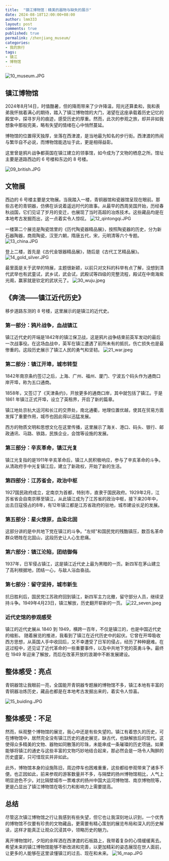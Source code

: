 ```yaml
---
title:  "镇江博物馆：精美的器物与缺失的展示"
date: 2024-08-18T12:00:00+08:00
author: lmm333
layout: post
comments: true
published: true
permalink: /zhenjiang_museum/
categories:
- 我的旅行
tags:
- 镇江
- 博物馆
---
```

![10_museum.JPG](../images/2024-08-18-zhenjiang_museum/10_museum.JPG)
## 镇江博物馆

2024年8月14日，时值酷暑，但的降雨带来了少许降温，阳光还算柔和，我和表弟我怀揣着满心的期待，踏入了镇江博物馆的大门，渴望在这座承载着历史记忆的殿堂中，探寻岁月的痕迹，感受历史的厚重。然而，此次的参观之旅，却并非如我想象中那般完美，略有失望的情绪在心中悄然蔓延。

博物馆的位置得天独厚，坐落在西津渡，是当地最为知名的步行街。西津渡的热闹与繁华自不必说，而博物馆能选址于此，更是相得益彰。

这里曾是鸦片战争都英国在镇江建立的领事馆，如今成为了文物的栖息之所。馆址主要是道路西边的 6 号楼和东边的 8 号楼。
<!--more-->
![09_british.JPG](../images/2024-08-18-zhenjiang_museum/09_british.JPG)

## 文物展
西边的 6 号楼主要是文物展。当我踏入一楼，青铜器馆和瓷器馆呈现在眼前。那些古老的青铜器，仿佛在诉说着遥远时代的故事。从最早的西周吴国开始，历经春秋战国，它们见证了岁月的变迁，也展现了当时高超的冶炼技术。这些藏品均是在本地考古发掘而出，这一点着实令人惊叹。
![12_qintongqi.JPG](../images/2024-08-18-zhenjiang_museum/12_qintongqi.JPG)

一楼第二个展览是陶瓷馆里的《历代陶瓷器精品展》，按照陶瓷器的历史，分为新石器陶器，商周陶瓷，汉至六朝，隋唐五代，宋，元明清等六个专题。
![13_china.JPG](../images/2024-08-18-zhenjiang_museum/13_china.JPG)

登上二楼，首先是《古代金银器精品展》，随后是《古代工艺精品展》。
![14_gold_silver.JPG](../images/2024-08-18-zhenjiang_museum/14_gold_silver.JPG)

最里面是关于武举的特展，主题很新颖，以前只对文科的科举有点了解，没想到清代武举也有武童试，武乡试，武会试，武殿试等四级的完整流程，殿试在中南海紫光阁，赢家就是钦定的武状元了。
![30_wuju.jpeg](../images/2024-08-18-zhenjiang_museum/30_wuju.jpeg)

## 《奔流——镇江近代历史》

移步道路东测的 8 号楼，这里展示的是镇江的近代史。

### 第一部分：鸦片战争，血战镇江
镇江近代史的开端是1842年的镇江保卫战，这是鸦片战争结束前英军发动的最后一次战事役。在这场血战中，英军在镇江遭遇了前所未有的抵抗，伤亡损失也是最惨重的。这段历史展示了镇江人民的勇气和坚韧。
![21_war.jpeg](../images/2024-08-18-zhenjiang_museum/21_war.jpeg)

### 第二部分：镇江开埠，城市转型

1842年南京条约签订之后，上海、广州、福州、厦门、宁波五个码头作为通商口岸开埠，称为五口通商。

1858年，又签订了《天津条约》，开放更多的通商口岸，其中就包括了镇江。于是 1861 年镇江正式开埠，设立了英租界，开启了新的篇章。

镇江地处京杭大运河和长江的交界处，南北通衢，地理位置优越，使其在贸易方面发挥了重要作用，城市也因此得以迅猛发展。

西方的物质文明和思想文化在这里传播，这里展示了海关、港口、码头、银行、邮政通讯、马路、铁路，民族企业，会馆等设施的发展。

### 第三部分：辛亥革命，镇江光复

镇江光复指的是1911年辛亥革命后，镇江人民积极响应，参与了辛亥革命的斗争。从清政府手中光复镇江后，建立了新政权，开始了新的生活。

### 第四部分：江苏省会，政治中枢

1927国民政府成立，定南京为首都，特别市，直隶于国民政府。1929年2月，江苏省省会自南京移至镇江，从此镇江成为了江苏省的政治中枢，接下来20年中，出去日寇侵占的8年，有12年镇江都是江苏省政府的驻地，城市建设长足的发展。

### 第五部分：星火燎原，血染北固

这部分讲的是中共地下党在镇江的斗争。"左倾"和国民党的残酷镇压，数百名革命群众牺牲在北固山，这段历史让人心生悲痛。

### 第六部分：镇江沦陷，团结御侮

1937年，日军侵占镇江，这是镇江近代史上最为黑暗的一页。新四军在茅山建立了高利根据地，团结一心，与敌人浴血奋战。

### 第七部分：留守坚持，城市新生

抗日胜利后，国民党江苏政府回到镇江，新四军主力北撤，留守部分人员，继续坚持斗争。1949年4月23日，镇江解放，历史翻开崭新的一页。
![22_seven.jpeg](../images/2024-08-18-zhenjiang_museum/22_seven.jpeg)

### 近代史馆的参观感受
镇江的近代史展从 1840 到 1949，横跨一百年，不仅是镇江的，也是中国近代史的缩影。 随着展览的推进，我看到了镇江在近代历史中的起伏。它曾在开埠吸收西方思想，从英国人手中收回后，又不幸遭受了日军的侵占，经历了种种磨难。在这过程中，还见证了近代革命的一些重要事件，以及中共地下党的英勇斗争。最终在 1949 年迎来了解放，而后在改革开放的浪潮中不断发展建设。

## 整体感受：亮点
青铜器馆让我眼前一亮，全国能开青铜器专题展的博物馆不多，镇江本地有丰富的青铜器冶炼历史，藏品也都是在本地考古发掘出来的，着实令人惊喜。

![15_buiding.JPG](../images/2024-08-18-zhenjiang_museum/15_buiding.JPG)

## 整体感受：不足
然而，纵观整个博物馆的展览，我心中还是有些失望的。镇江有着悠久的历史，可在博物馆中，居然完全没有镇江历史的通史展览，缺古代，也缺解放后的现代。这使得众多精美的文物、器物如同散落的珍珠，未能串成一条璀璨的历史项链。如果能够将镇江的通史与这些丰富的文物巧妙地结合起来，那必然会是一场令人陶醉的历史盛宴，只可惜现实并非如此。

此外，博物馆本身的设施陈旧，周边停车也困难重重，这些都给参观带来了诸多不便。也正因如此，前来参观的游客数量并不多，与隔壁的扬州博物馆相比，人气上明显逊色不少。对比隔壁城市一票难求的扬州中国大运河博物馆、南京博物院等，更是凸显出了镇江博物馆在吸引力和影响力上需要提高。

## 总结

尽管这次镇江博物馆之行让我感到有些失望，但它也让我深刻地认识到，一个优秀的博物馆不仅要有珍贵的文物藏品，更需要有精心策划的展览布局和深入的历史解读，这样才能真正让观众沉浸其中，领略历史的魅力。

离开博物馆时，夕阳的余晖洒在西津渡的石板路上，我带着复杂的心情缓缓离去。希望未来的镇江博物馆能够不断改进和完善，以更加精彩的姿态展现在世人面前，让更多的人能够在这里读懂镇江的过去、现在和未来。
![16_map.JPG](../images/2024-08-18-zhenjiang_museum/16_map.JPG)